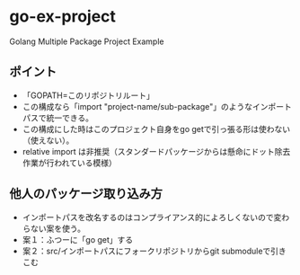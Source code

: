 go-ex-project
=============

Golang Multiple Package Project Example

ポイント
-------------
- 「GOPATH=このリポジトリルート」
- この構成なら「import "project-name/sub-package"」のようなインポートパスで統一できる。
- この構成にした時はこのプロジェクト自身をgo getで引っ張る形は使わない（使えない）。
- relative import は非推奨（スタンダードパッケージからは懸命にドット除去作業が行われている模様）

他人のパッケージ取り込み方
-------------------------------------
- インポートパスを改名するのはコンプライアンス的によろしくないので変わらない案を使う。
- 案１：ふつーに「go get」する
- 案２：src/インポートパスにフォークリポジトリからgit submoduleで引きこむ

